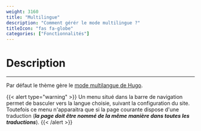 ```yaml
---
weight: 3160
title: "Multilingue"
description: "Comment gérér le mode multilingue ?"
titleIcon: "fas fa-globe"
categories: ["Fonctionnalités"]
---
```


# Description
---

Par défaut le thème gère le [mode multilangue de Hugo](https://gohugo.io/content-management/multilingual/#readout).

{{< alert type="warning" >}}
Un menu situé dans la barre de navigation permet de basculer vers la langue choisie, suivant la configuration du site. Toutefois ce menu n'apparaitra que si la page courante dispose d'une traduction (***la page doit être nommé de la même manière dans toutes les traductions***).
{{< /alert >}}
